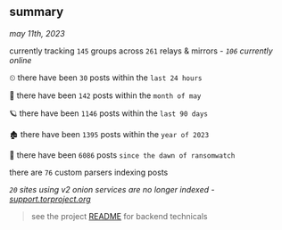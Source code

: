 
## summary
_may 11th, 2023_

currently tracking `145` groups across `261` relays & mirrors - _`106` currently online_

⏲ there have been `30` posts within the `last 24 hours`

🦈 there have been `142` posts within the `month of may`

🪐 there have been `1146` posts within the `last 90 days`

🏚 there have been `1395` posts within the `year of 2023`

🦕 there have been `6086` posts `since the dawn of ransomwatch`

there are `76` custom parsers indexing posts

_`20` sites using v2 onion services are no longer indexed - [support.torproject.org](https://support.torproject.org/onionservices/v2-deprecation/)_

> see the project [README](https://github.com/joshhighet/ransomwatch#ransomwatch--) for backend technicals
